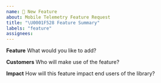 ```yaml
---
name: 🔨 New Feature
about: Mobile Telemetry Feature Request
title: "\U0001F528 Feature Summary"
labels: "feature"
assignees:
---
```


**Feature**
What would you like to add?

**Customers**
Who will make use of the feature?

**Impact**
How will this feature impact end users of the library?